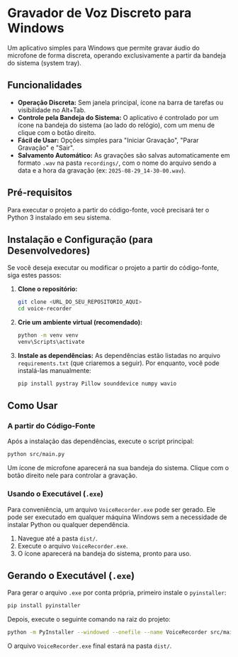 # Gravador de Voz Discreto para Windows

Um aplicativo simples para Windows que permite gravar áudio do microfone de forma discreta, operando exclusivamente a partir da bandeja do sistema (system tray).

## Funcionalidades

- **Operação Discreta:** Sem janela principal, ícone na barra de tarefas ou visibilidade no Alt+Tab.
- **Controle pela Bandeja do Sistema:** O aplicativo é controlado por um ícone na bandeja do sistema (ao lado do relógio), com um menu de clique com o botão direito.
- **Fácil de Usar:** Opções simples para "Iniciar Gravação", "Parar Gravação" e "Sair".
- **Salvamento Automático:** As gravações são salvas automaticamente em formato `.wav` na pasta `recordings/`, com o nome do arquivo sendo a data e a hora da gravação (ex: `2025-08-29_14-30-00.wav`).

## Pré-requisitos

Para executar o projeto a partir do código-fonte, você precisará ter o Python 3 instalado em seu sistema.

## Instalação e Configuração (para Desenvolvedores)

Se você deseja executar ou modificar o projeto a partir do código-fonte, siga estes passos:

1.  **Clone o repositório:**
    ```bash
    git clone <URL_DO_SEU_REPOSITORIO_AQUI>
    cd voice-recorder
    ```

2.  **Crie um ambiente virtual (recomendado):**
    ```bash
    python -m venv venv
    venv\Scripts\activate
    ```

3.  **Instale as dependências:**
    As dependências estão listadas no arquivo `requirements.txt` (que criaremos a seguir). Por enquanto, você pode instalá-las manualmente:
    ```bash
    pip install pystray Pillow sounddevice numpy wavio
    ```

## Como Usar

### A partir do Código-Fonte

Após a instalação das dependências, execute o script principal:

```bash
python src/main.py
```

Um ícone de microfone aparecerá na sua bandeja do sistema. Clique com o botão direito nele para controlar a gravação.

### Usando o Executável (`.exe`)

Para conveniência, um arquivo `VoiceRecorder.exe` pode ser gerado. Ele pode ser executado em qualquer máquina Windows sem a necessidade de instalar Python ou qualquer dependência.

1.  Navegue até a pasta `dist/`.
2.  Execute o arquivo `VoiceRecorder.exe`.
3.  O ícone aparecerá na bandeja do sistema, pronto para uso.

## Gerando o Executável (`.exe`)

Para gerar o arquivo `.exe` por conta própria, primeiro instale o `pyinstaller`:

```bash
pip install pyinstaller
```

Depois, execute o seguinte comando na raiz do projeto:

```bash
python -m PyInstaller --windowed --onefile --name VoiceRecorder src/main.py
```

O arquivo `VoiceRecorder.exe` final estará na pasta `dist/`.
